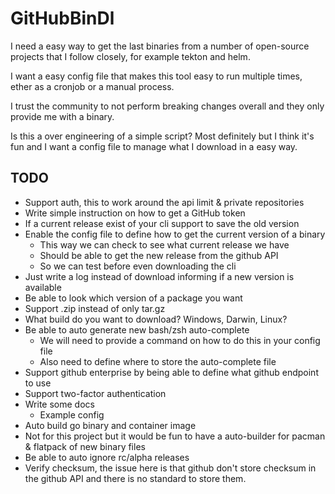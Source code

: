 # GitHubBinDl

I need a easy way to get the last binaries from a number of open-source projects
that I follow closely, for example tekton and helm.

I want a easy config file that makes this tool easy to run multiple times,
ether as a cronjob or a manual process.

I trust the community to not perform breaking changes overall and they only provide me with a binary.

Is this a over engineering of a simple script? Most definitely but I think it's fun
and I want a config file to manage what I download in a easy way.

## TODO

- Support auth, this to work around the api limit & private repositories
- Write simple instruction on how to get a GitHub token
- If a current release exist of your cli support to save the old version
- Enable the config file to define how to get the current version of a binary
  - This way we can check to see what current release we have
  - Should be able to get the new release from the github API
  - So we can test before even downloading the cli
- Just write a log instead of download informing if a new version is available
- Be able to look which version of a package you want
- Support .zip instead of only tar.gz
- What build do you want to download? Windows, Darwin, Linux?
- Be able to auto generate new bash/zsh auto-complete
  - We will need to provide a command on how to do this in your config file
  - Also need to define where to store the auto-complete file
- Support github enterprise by being able to define what github endpoint to use
- Support two-factor authentication
- Write some docs
  - Example config
- Auto build go binary and container image
- Not for this project but it would be fun to have a auto-builder for pacman & flatpack of new binary files
- Be able to auto ignore rc/alpha releases
- Verify checksum, the issue here is that github don't store checksum in the github API and there is no standard to store them.
